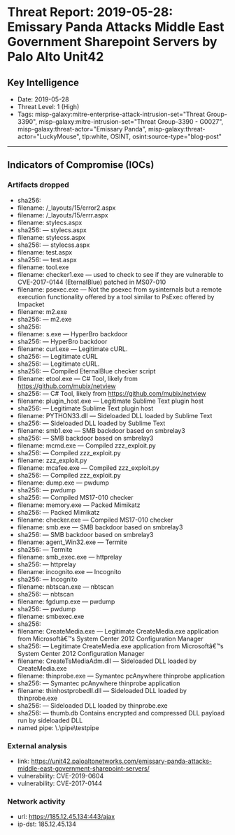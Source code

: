 # Threat Report: 2019-05-28: Emissary Panda Attacks Middle East Government Sharepoint Servers by Palo Alto Unit42


## Key Intelligence
* Date: 2019-05-28
* Threat Level: 1 (High)
* Tags: misp-galaxy:mitre-enterprise-attack-intrusion-set="Threat Group-3390", misp-galaxy:mitre-intrusion-set="Threat Group-3390 - G0027", misp-galaxy:threat-actor="Emissary Panda", misp-galaxy:threat-actor="LuckyMouse", tlp:white, OSINT, osint:source-type="blog-post"

---

## Indicators of Compromise (IOCs)
### Artifacts dropped
* sha256: <sha256>
* filename: /_layouts/15/error2.aspx
* filename: /_layouts/15/errr.aspx
* filename: stylecs.aspx
* sha256: <sha256> — stylecs.aspx
* filename: stylecss.aspx
* sha256: <sha256> — stylecss.aspx
* filename: test.aspx
* sha256: <sha256> — test.aspx
* filename: tool.exe
* filename: checker1.exe — used to check to see if they are vulnerable to CVE-2017-0144 (EternalBlue) patched in MS07-010
* filename: psexec.exe — Not the psexec from sysinternals but a  remote execution functionality offered by a tool similar to PsExec offered by Impacket
* filename: m2.exe
* sha256: <sha256> — m2.exe
* sha256: <sha256>
* filename: s.exe — HyperBro backdoor
* sha256: <sha256> — HyperBro backdoor
* filename: curl.exe — Legitimate cURL.
* sha256: <sha256> — Legitimate cURL
* sha256: <sha256> — Legitimate cURL.
* sha256: <sha256> — Compiled EternalBlue checker script
* filename: etool.exe — C# Tool, likely from https://github.com/mubix/netview
* sha256: <sha256> — C# Tool, likely from https://github.com/mubix/netview
* filename: plugin_host.exe — Legitimate Sublime Text plugin host
* sha256: <sha256> — Legitimate Sublime Text plugin host
* filename: PYTHON33.dll — Sideloaded DLL loaded by Sublime Text
* sha256: <sha256> — Sideloaded DLL loaded by Sublime Text
* filename: smb1.exe — SMB backdoor based on smbrelay3
* sha256: <sha256> — SMB backdoor based on smbrelay3
* filename: mcmd.exe — Compiled zzz_exploit.py
* sha256: <sha256> — Compiled zzz_exploit.py
* filename: zzz_exploit.py
* filename: mcafee.exe — Compiled zzz_exploit.py
* sha256: <sha256> — Compiled zzz_exploit.py
* filename: dump.exe — pwdump
* sha256: <sha256> — pwdump
* sha256: <sha256> — Compiled MS17-010 checker
* filename: memory.exe — Packed Mimikatz
* sha256: <sha256> — Packed Mimikatz
* filename: checker.exe — Compiled MS17-010 checker
* filename: smb.exe — SMB backdoor based on smbrelay3
* sha256: <sha256> — SMB backdoor based on smbrelay3
* filename: agent_Win32.exe — Termite
* sha256: <sha256> — Termite
* filename: smb_exec.exe — httprelay
* sha256: <sha256> — httprelay
* filename: incognito.exe — Incognito
* sha256: <sha256> — Incognito
* filename: nbtscan.exe — nbtscan
* sha256: <sha256> — nbtscan
* filename: fgdump.exe — pwdump
* sha256: <sha256> — pwdump
* filename: smbexec.exe
* sha256: <sha256>
* filename: CreateMedia.exe — Legitimate CreateMedia.exe application from Microsoftâ€™s System Center 2012 Configuration Manager
* sha256: <sha256> — Legitimate CreateMedia.exe application from Microsoftâ€™s System Center 2012 Configuration Manager
* filename: CreateTsMediaAdm.dll — Sideloaded DLL loaded by CreateMedia.exe
* filename: thinprobe.exe — Symantec pcAnywhere thinprobe application
* sha256: <sha256> — Symantec pcAnywhere thinprobe application
* filename: thinhostprobedll.dll — Sideloaded DLL loaded by thinprobe.exe
* sha256: <sha256> — Sideloaded DLL loaded by thinprobe.exe
* sha256: <sha256> — thumb.db Contains encrypted and compressed DLL payload run by sideloaded DLL
* named pipe: \\.\pipe\testpipe

### External analysis
* link: https://unit42.paloaltonetworks.com/emissary-panda-attacks-middle-east-government-sharepoint-servers/
* vulnerability: CVE-2019-0604
* vulnerability: CVE-2017-0144

### Network activity
* url: https://185.12.45.134:443/ajax
* ip-dst: 185.12.45.134
